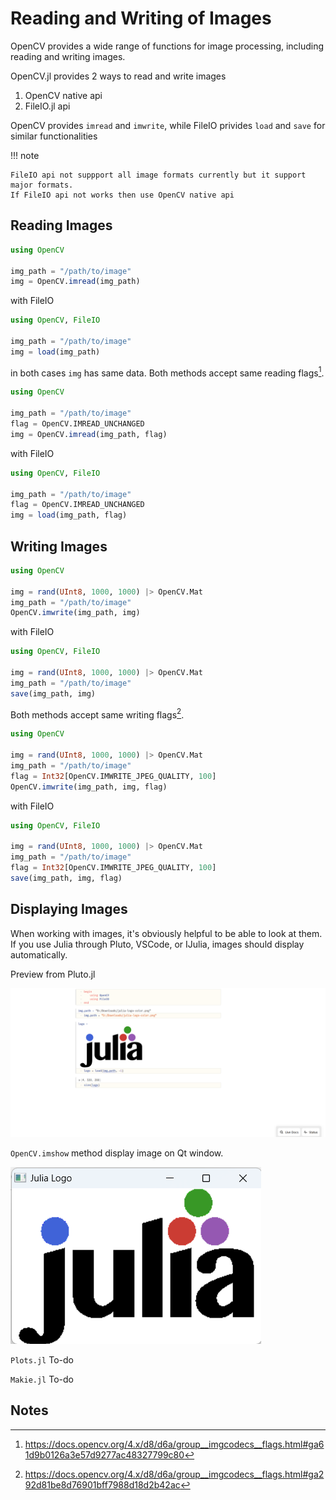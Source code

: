 # Reading and Writing of Images

OpenCV provides a wide range of functions for image processing, including reading and writing images.

OpenCV.jl provides 2 ways to read and write images
1. OpenCV native api
2. FileIO.jl api

OpenCV provides `imread` and `imwrite`, while FileIO privides `load` and `save` for similar functionalities


!!! note

    FileIO api not suppport all image formats currently but it support major formats.
    If FileIO api not works then use OpenCV native api

## Reading Images

```julia
using OpenCV

img_path = "/path/to/image"
img = OpenCV.imread(img_path)
```
with FileIO
```julia
using OpenCV, FileIO

img_path = "/path/to/image"
img = load(img_path)
```

in both cases `img` has same data. Both methods accept same reading flags[^imreadflags].

```julia
using OpenCV

img_path = "/path/to/image"
flag = OpenCV.IMREAD_UNCHANGED 
img = OpenCV.imread(img_path, flag)
```
with FileIO
```julia
using OpenCV, FileIO

img_path = "/path/to/image"
flag = OpenCV.IMREAD_UNCHANGED 
img = load(img_path, flag)
```

## Writing Images
```julia
using OpenCV

img = rand(UInt8, 1000, 1000) |> OpenCV.Mat
img_path = "/path/to/image"
OpenCV.imwrite(img_path, img)
```
with FileIO
```julia
using OpenCV, FileIO

img = rand(UInt8, 1000, 1000) |> OpenCV.Mat
img_path = "/path/to/image"
save(img_path, img)
```

Both methods accept same writing flags[^imwriteflags].

```julia
using OpenCV

img = rand(UInt8, 1000, 1000) |> OpenCV.Mat
img_path = "/path/to/image"
flag = Int32[OpenCV.IMWRITE_JPEG_QUALITY, 100]
OpenCV.imwrite(img_path, img, flag)
```
with FileIO
```julia
using OpenCV, FileIO

img = rand(UInt8, 1000, 1000) |> OpenCV.Mat
img_path = "/path/to/image"
flag = Int32[OpenCV.IMWRITE_JPEG_QUALITY, 100]
save(img_path, img, flag)
```

## Displaying Images

When working with images, it's obviously helpful to be able to look at them. If you use Julia through Pluto, VSCode, or IJulia, images should display automatically.

Preview from Pluto.jl

![pluto preview](assets/pluto.png)

`OpenCV.imshow` method display image on Qt window.

![qt preview](assets/qt.png)

`Plots.jl` To-do

`Makie.jl` To-do

## Notes
[^imreadflags]: https://docs.opencv.org/4.x/d8/d6a/group__imgcodecs__flags.html#ga61d9b0126a3e57d9277ac48327799c80
[^imwriteflags]: https://docs.opencv.org/4.x/d8/d6a/group__imgcodecs__flags.html#ga292d81be8d76901bff7988d18d2b42ac